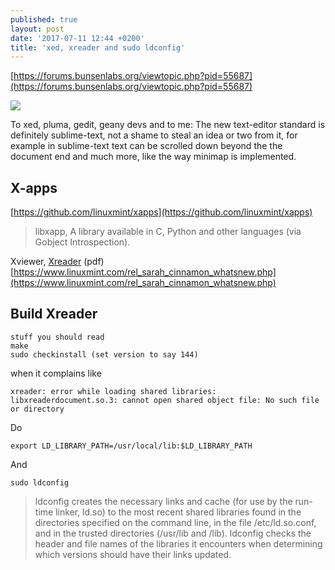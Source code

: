 ```yaml
---
published: true
layout: post
date: '2017-07-11 12:44 +0200'
title: 'xed, xreader and sudo ldconfig'
---
```

[https://forums.bunsenlabs.org/viewtopic.php?pid=55687](https://forums.bunsenlabs.org/viewtopic.php?pid=55687)

![](https://cdn.scrot.moe/images/2017/07/11/xed.png)

To xed, pluma, gedit, geany devs and to me: The new text-editor standard is definitely sublime-text, not a shame to steal an idea or two from it, for example in sublime-text text can be scrolled down beyond the the document end and much more, like the way minimap is implemented.

## X-apps

[https://github.com/linuxmint/xapps](https://github.com/linuxmint/xapps)

> libxapp, A library available in C, Python and other languages (via Gobject Introspection).

Xviewer, [Xreader](https://github.com/linuxmint/xreader) (pdf) [https://www.linuxmint.com/rel_sarah_cinnamon_whatsnew.php](https://www.linuxmint.com/rel_sarah_cinnamon_whatsnew.php)

## Build Xreader

    stuff you should read
    make
    sudo checkinstall (set version to say 144)

when it complains like

    xreader: error while loading shared libraries: libxreaderdocument.so.3: cannot open shared object file: No such file or directory
    
Do

    export LD_LIBRARY_PATH=/usr/local/lib:$LD_LIBRARY_PATH
    
And

    sudo ldconfig
    
> ldconfig creates the necessary links and cache (for use by the run-time linker, ld.so) to the most recent shared libraries found in the directories specified on the command line, in the file /etc/ld.so.conf, and in the trusted directories (/usr/lib and /lib). ldconfig checks the header and file names of the libraries it encounters when determining which versions should have their links updated.
